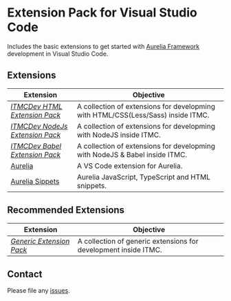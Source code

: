 # Extension Pack for Visual Studio Code

Includes the basic extensions to get started with [Aurelia Framework](http://aurelia.io/) development in Visual Studio Code.

## Extensions

Extension | Objective
--------- | ---------
*[ITMCDev HTML Extension Pack](https://marketplace.visualstudio.com/items?itemName=itmcdev.html-extension-pack)* | A collection of extensions for developming with HTML/CSS(Less/Sass) inside ITMC.
*[ITMCDev NodeJs Extension Pack](https://marketplace.visualstudio.com/items?itemName=itmcdev.node-extension-pack)* | A collection of extensions for developming with NodeJS inside ITMC.
*[ITMCDev Babel Extension Pack](https://marketplace.visualstudio.com/items?itemName=itmcdev.node-babel-extension-pack)* | A collection of extensions for developming with NodeJS & Babel inside ITMC.
[Aurelia](https://marketplace.visualstudio.com/items?itemName=aureliaeffect.aurelia) | A VS Code extension for Aurelia.
[Aurelia Sippets](https://marketplace.visualstudio.com/items?itemName=behzad88.aurelia) | Aurelia JavaScript, TypeScript and HTML snippets.

## Recommended Extensions

Extension | Objective
--------- | ---------
_[Generic Extension Pack](https://marketplace.visualstudio.com/items?itemName=itmcdev.generic-extension-pack)_ | A collection of generic extensions for development inside ITMC.


## Contact

Please file any [issues](https://github.com/itmcdev/vscode-extensions/issues).